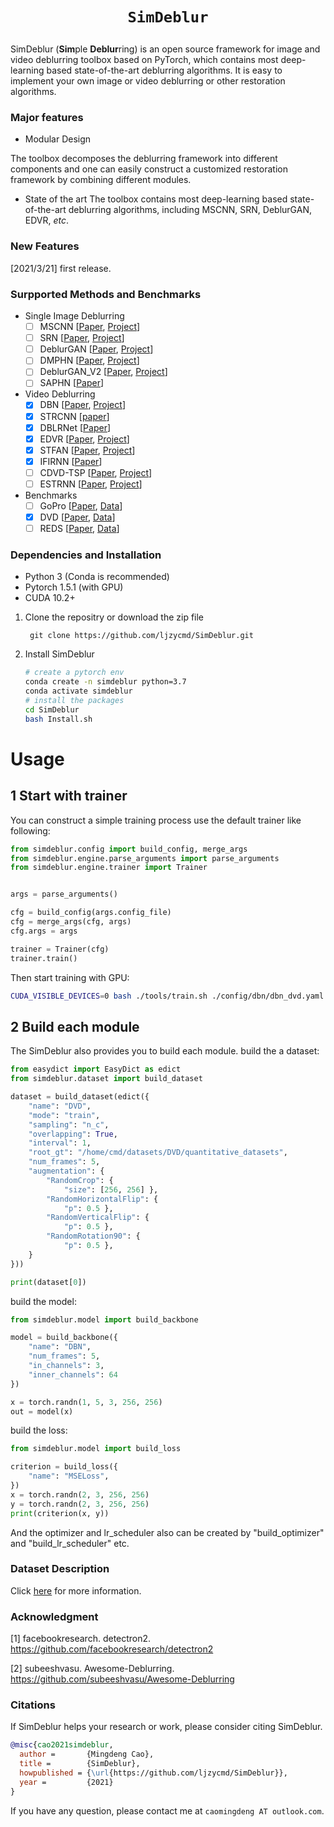 # <p align=center>`SimDeblur`</p>

SimDeblur (**Sim**ple **Deblur**ring) is an open source framework for image and video deblurring toolbox based on PyTorch, which contains most deep-learning based state-of-the-art deblurring algorithms. It is easy to implement your own image or video deblurring or other restoration algorithms. 

### Major features

- Modular Design

The toolbox decomposes the deblurring framework into different components and one can easily construct a customized restoration framework by combining different modules.

- State of the art
The toolbox contains most deep-learning based state-of-the-art deblurring algorithms, including MSCNN, SRN, DeblurGAN, EDVR, *etc*.

### New Features

[2021/3/21] first release.

### Surpported Methods and Benchmarks

* Single Image Deblurring 
    - [ ] MSCNN [[Paper](https://arxiv.org/abs/1612.02177), [Project](https://github.com/SeungjunNah/DeepDeblur-PyTorch)]
    - [ ] SRN [[Paper](https://arxiv.org/abs/1802.01770), [Project](https://github.com/jiangsutx/SRN-Deblur)]
    - [ ] DeblurGAN [[Paper](https://arxiv.org/abs/1711.07064), [Project](https://github.com/KupynOrest/DeblurGAN)]
    - [ ] DMPHN [[Paper](https://arxiv.org/abs/1904.03468), [Project](https://github.com/HongguangZhang/DMPHN-cvpr19-master)]
    - [ ] DeblurGAN_V2 [[Paper](https://arxiv.org/abs/1908.03826), [Project](https://github.com/VITA-Group/DeblurGANv2)]
    - [ ] SAPHN [[Paper](https://arxiv.org/abs/2004.05343)]

* Video Deblurring
    - [x] DBN [[Paper](https://arxiv.org/abs/1611.08387), [Project](http://www.cs.ubc.ca/labs/imager/tr/2017/DeepVideoDeblurring/)]
    - [x] STRCNN [[paper](https://arxiv.org/abs/1704.03285)]
    - [x] DBLRNet [[Paper](https://arxiv.org/abs/1804.00533)]
    - [x] EDVR [[Paper](https://arxiv.org/abs/1905.02716), [Project](https://github.com/xinntao/EDVR)]
    - [x] STFAN [[Paper](https://arxiv.org/abs/1904.12257), [Project](https://shangchenzhou.com/projects/stfan/)]
    - [x] IFIRNN [[Paper](https://openaccess.thecvf.com/content_CVPR_2019/html/Nah_Recurrent_Neural_Networks_With_Intra-Frame_Iterations_for_Video_Deblurring_CVPR_2019_paper.html)]
    - [ ] CDVD-TSP [[Paper](https://arxiv.org/abs/2004.02501), [Project](https://github.com/csbhr/CDVD-TSP)]
    - [ ] ESTRNN [[Paper](https://www.ecva.net/papers/eccv_2020/papers_ECCV/html/5116_ECCV_2020_paper.php), [Project](https://github.com/zzh-tech/ESTRNN)]

* Benchmarks
    - [ ] GoPro [[Paper](https://arxiv.org/abs/1612.02177), [Data](https://seungjunnah.github.io/Datasets/gopro)]
    - [x] DVD [[Paper](https://arxiv.org/abs/1611.08387), [Data](http://www.cs.ubc.ca/labs/imager/tr/2017/DeepVideoDeblurring/)]
    - [ ] REDS [[Paper](https://openaccess.thecvf.com/content_CVPRW_2019/html/NTIRE/Nah_NTIRE_2019_Challenge_on_Video_Deblurring_and_Super-Resolution_Dataset_and_CVPRW_2019_paper.html), [Data](https://seungjunnah.github.io/Datasets/reds)]

### Dependencies and Installation
* Python 3 (Conda is recommended)
* Pytorch 1.5.1 (with GPU)
* CUDA 10.2+ 
1. Clone the repositry or download the zip file
   ```git
    git clone https://github.com/ljzycmd/SimDeblur.git
   ```
2. Install SimDeblur
   ```bash
   # create a pytorch env
   conda create -n simdeblur python=3.7
   conda activate simdeblur   
   # install the packages
   cd SimDeblur
   bash Install.sh
   ```

# Usage
## 1 Start with trainer
You can construct a simple training process use the default trainer like following:
```python
from simdeblur.config import build_config, merge_args
from simdeblur.engine.parse_arguments import parse_arguments
from simdeblur.engine.trainer import Trainer


args = parse_arguments()

cfg = build_config(args.config_file)
cfg = merge_args(cfg, args)
cfg.args = args

trainer = Trainer(cfg)
trainer.train()
```
Then start training with GPU:
```bash
CUDA_VISIBLE_DEVICES=0 bash ./tools/train.sh ./config/dbn/dbn_dvd.yaml 1
```

## 2 Build each module
The SimDeblur also provides you to build each module.
build the a dataset:
```python
from easydict import EasyDict as edict
from simdeblur.dataset import build_dataset

dataset = build_dataset(edict({
    "name": "DVD",
    "mode": "train",
    "sampling": "n_c",
    "overlapping": True,
    "interval": 1,
    "root_gt": "/home/cmd/datasets/DVD/quantitative_datasets",
    "num_frames": 5,
    "augmentation": {
        "RandomCrop": {
            "size": [256, 256] },
        "RandomHorizontalFlip": {
            "p": 0.5 },
        "RandomVerticalFlip": {
            "p": 0.5 },
        "RandomRotation90": {
            "p": 0.5 },
    }
}))

print(dataset[0])
```

build the model:
```python
from simdeblur.model import build_backbone

model = build_backbone({
    "name": "DBN",
    "num_frames": 5,
    "in_channels": 3,
    "inner_channels": 64
})

x = torch.randn(1, 5, 3, 256, 256)
out = model(x)
```
build the loss:
```python 
from simdeblur.model import build_loss

criterion = build_loss({
    "name": "MSELoss",
})
x = torch.randn(2, 3, 256, 256)
y = torch.randn(2, 3, 256, 256)
print(criterion(x, y))
```
And the optimizer and lr_scheduler also can be created by "build_optimizer" and "build_lr_scheduler" etc. 

### Dataset Description

Click [here](./simdeblur/dataset/README.md) for more information. 

### Acknowledgment

[1] facebookresearch. detectron2. https://github.com/facebookresearch/detectron2

[2] subeeshvasu. Awesome-Deblurring. https://github.com/subeeshvasu/Awesome-Deblurring

### Citations

If SimDeblur helps your research or work, please consider citing SimDeblur.

```bibtex
@misc{cao2021simdeblur,
  author =       {Mingdeng Cao},
  title =        {SimDeblur},
  howpublished = {\url{https://github.com/ljzycmd/SimDeblur}},
  year =         {2021}
}
```
If you have any question, please contact me at `caomingdeng AT outlook.com`.